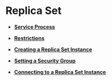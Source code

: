 # Replica Set<a name="dds_02_replica_set"></a>

-   **[Service Process](service-process(replica-set).md)**  

-   **[Restrictions](restrictions(replica-set).md)**  

-   **[Creating a Replica Set Instance](creating-a-replica-set-instance.md)**  

-   **[Setting a Security Group](setting-a-security-group(replica-set).md)**  

-   **[Connecting to a Replica Set Instance](connecting-to-a-replica-set-instance.md)**  


